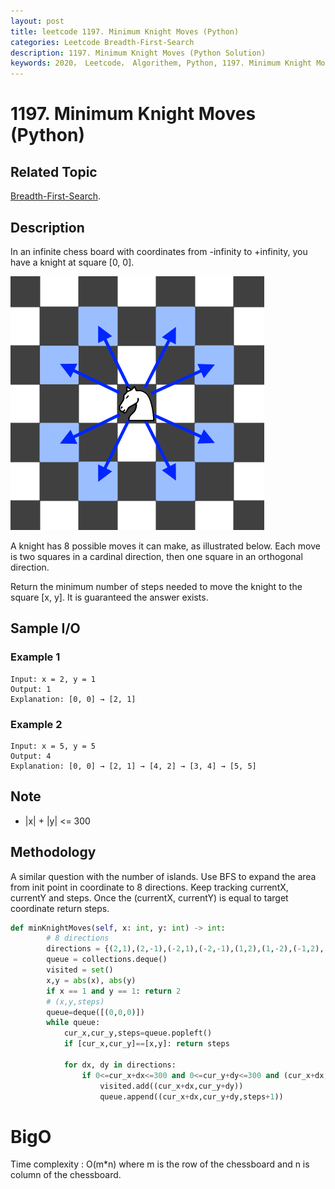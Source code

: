 ```yaml
---
layout: post
title: leetcode 1197. Minimum Knight Moves (Python)
categories: Leetcode Breadth-First-Search
description: 1197. Minimum Knight Moves (Python Solution)
keywords: 2020， Leetcode， Algorithem, Python, 1197. Minimum Knight Moves, zhenyu, Breadth-First-Search
---
```


# 1197. Minimum Knight Moves (Python)

## Related Topic
<a href="/categories/#Breadth-First-Search" target="_blank"> Breadth-First-Search</a>.

## Description
In an infinite chess board with coordinates from -infinity to +infinity, you have a knight at square [0, 0].

![knight](/images/blog/knight.png)

A knight has 8 possible moves it can make, as illustrated below. Each move is two squares in a cardinal direction, then one square in an orthogonal direction.

Return the minimum number of steps needed to move the knight to the square [x, y].  It is guaranteed the answer exists.

## Sample I/O

### Example 1

```
Input: x = 2, y = 1
Output: 1
Explanation: [0, 0] → [2, 1]
```

### Example 2

```
Input: x = 5, y = 5
Output: 4
Explanation: [0, 0] → [2, 1] → [4, 2] → [3, 4] → [5, 5]
```

## Note
* |x| + |y| <= 300

## Methodology
A similar question with the number of islands. Use BFS to expand the area from init point in coordinate to 8 directions. Keep tracking currentX, currentY and steps. Once the (currentX, currentY) is equal to target coordinate return steps.

``` python
def minKnightMoves(self, x: int, y: int) -> int:
        # 8 directions
        directions = {(2,1),(2,-1),(-2,1),(-2,-1),(1,2),(1,-2),(-1,2),(-1,-2)}
        queue = collections.deque()
        visited = set()
        x,y = abs(x), abs(y)
        if x == 1 and y == 1: return 2
        # (x,y,steps)
        queue=deque([(0,0,0)])
        while queue:
            cur_x,cur_y,steps=queue.popleft()
            if [cur_x,cur_y]==[x,y]: return steps
            
            for dx, dy in directions:
                if 0<=cur_x+dx<=300 and 0<=cur_y+dy<=300 and (cur_x+dx,cur_y+dy) not in visited:
                    visited.add((cur_x+dx,cur_y+dy))
                    queue.append((cur_x+dx,cur_y+dy,steps+1))
```

# BigO
Time complexity : O(m*n) where m is the row of the chessboard and n is column of the chessboard.